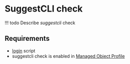 # SuggestCLI check

<!-- prettier-ignore -->
!!! todo
    Describe *suggestcli* check

## Requirements

* [login](../../../../dev/sa/scripts/login.md) script
* suggestcli check is enabled in [Managed Object Profile](../../../../user/reference/concepts/managed-object-profile/index.md)

